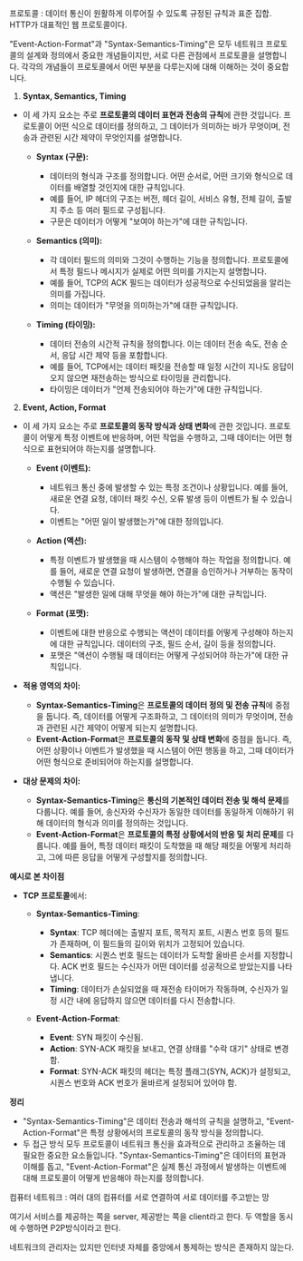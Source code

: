 프로토콜 : 데이터 통신이 원활하게 이루어질 수 있도록 규정된 규칙과 표준 집합. HTTP가 대표적인 웹 프로토콜이다.

"Event-Action-Format"과 "Syntax-Semantics-Timing"은 모두 네트워크 프로토콜의 설계와 정의에서 중요한 개념들이지만, 서로 다른 관점에서 프로토콜을 설명합니다. 각각의 개념들이 프로토콜에서 어떤 부분을 다루는지에 대해 이해하는 것이 중요합니다.

1. **Syntax, Semantics, Timing**
- 이 세 가지 요소는 주로 **프로토콜의 데이터 표현과 전송의 규칙**에 관한 것입니다. 프로토콜이 어떤 식으로 데이터를 정의하고, 그 데이터가 의미하는 바가 무엇이며, 전송과 관련된 시간 제약이 무엇인지를 설명합니다.

  - **Syntax (구문):**
    - 데이터의 형식과 구조를 정의합니다. 어떤 순서로, 어떤 크기와 형식으로 데이터를 배열할 것인지에 대한 규칙입니다.
    - 예를 들어, IP 헤더의 구조는 버전, 헤더 길이, 서비스 유형, 전체 길이, 출발지 주소 등 여러 필드로 구성됩니다.
    - 구문은 데이터가 어떻게 "보여야 하는가"에 대한 규칙입니다.

  - **Semantics (의미):**
    - 각 데이터 필드의 의미와 그것이 수행하는 기능을 정의합니다. 프로토콜에서 특정 필드나 메시지가 실제로 어떤 의미를 가지는지 설명합니다.
    - 예를 들어, TCP의 ACK 필드는 데이터가 성공적으로 수신되었음을 알리는 의미를 가집니다.
    - 의미는 데이터가 "무엇을 의미하는가"에 대한 규칙입니다.

  - **Timing (타이밍):**
    - 데이터 전송의 시간적 규칙을 정의합니다. 이는 데이터 전송 속도, 전송 순서, 응답 시간 제약 등을 포함합니다.
    - 예를 들어, TCP에서는 데이터 패킷을 전송할 때 일정 시간이 지나도 응답이 오지 않으면 재전송하는 방식으로 타이밍을 관리합니다.
    - 타이밍은 데이터가 "언제 전송되어야 하는가"에 대한 규칙입니다.

 2. **Event, Action, Format**
- 이 세 가지 요소는 주로 **프로토콜의 동작 방식과 상태 변화**에 관한 것입니다. 프로토콜이 어떻게 특정 이벤트에 반응하며, 어떤 작업을 수행하고, 그때 데이터는 어떤 형식으로 표현되어야 하는지를 설명합니다.

  - **Event (이벤트):**
    - 네트워크 통신 중에 발생할 수 있는 특정 조건이나 상황입니다. 예를 들어, 새로운 연결 요청, 데이터 패킷 수신, 오류 발생 등이 이벤트가 될 수 있습니다.
    - 이벤트는 "어떤 일이 발생했는가"에 대한 정의입니다.

  - **Action (액션):**
    - 특정 이벤트가 발생했을 때 시스템이 수행해야 하는 작업을 정의합니다. 예를 들어, 새로운 연결 요청이 발생하면, 연결을 승인하거나 거부하는 동작이 수행될 수 있습니다.
    - 액션은 "발생한 일에 대해 무엇을 해야 하는가"에 대한 규칙입니다.

  - **Format (포맷):**
    - 이벤트에 대한 반응으로 수행되는 액션이 데이터를 어떻게 구성해야 하는지에 대한 규칙입니다. 데이터의 구조, 필드 순서, 길이 등을 정의합니다.
    - 포맷은 "액션이 수행될 때 데이터는 어떻게 구성되어야 하는가"에 대한 규칙입니다.

- **적용 영역의 차이:**
  - **Syntax-Semantics-Timing**은 **프로토콜의 데이터 정의 및 전송 규칙**에 중점을 둡니다. 즉, 데이터를 어떻게 구조화하고, 그 데이터의 의미가 무엇이며, 전송과 관련된 시간 제약이 어떻게 되는지 설명합니다.
  - **Event-Action-Format**은 **프로토콜의 동작 및 상태 변화**에 중점을 둡니다. 즉, 어떤 상황이나 이벤트가 발생했을 때 시스템이 어떤 행동을 하고, 그때 데이터가 어떤 형식으로 준비되어야 하는지를 설명합니다.

- **대상 문제의 차이:**
  - **Syntax-Semantics-Timing**은 **통신의 기본적인 데이터 전송 및 해석 문제**를 다룹니다. 예를 들어, 송신자와 수신자가 동일한 데이터를 동일하게 이해하기 위해 데이터의 형식과 의미를 정의하는 것입니다.
  - **Event-Action-Format**은 **프로토콜의 특정 상황에서의 반응 및 처리 문제**를 다룹니다. 예를 들어, 특정 데이터 패킷이 도착했을 때 해당 패킷을 어떻게 처리하고, 그에 따른 응답을 어떻게 구성할지를 정의합니다.

 **예시로 본 차이점**

- **TCP 프로토콜**에서:
  - **Syntax-Semantics-Timing**:
    - **Syntax**: TCP 헤더에는 출발지 포트, 목적지 포트, 시퀀스 번호 등의 필드가 존재하며, 이 필드들의 길이와 위치가 고정되어 있습니다.
    - **Semantics**: 시퀀스 번호 필드는 데이터가 도착할 올바른 순서를 지정합니다. ACK 번호 필드는 수신자가 어떤 데이터를 성공적으로 받았는지를 나타냅니다.
    - **Timing**: 데이터가 손실되었을 때 재전송 타이머가 작동하며, 수신자가 일정 시간 내에 응답하지 않으면 데이터를 다시 전송합니다.

  - **Event-Action-Format**:
    - **Event**: SYN 패킷이 수신됨.
    - **Action**: SYN-ACK 패킷을 보내고, 연결 상태를 "수락 대기" 상태로 변경함.
    - **Format**: SYN-ACK 패킷의 헤더는 특정 플래그(SYN, ACK)가 설정되고, 시퀀스 번호와 ACK 번호가 올바르게 설정되어 있어야 함.

 **정리**

- "Syntax-Semantics-Timing"은 데이터 전송과 해석의 규칙을 설명하고, "Event-Action-Format"은 특정 상황에서의 프로토콜의 동작 방식을 정의합니다.
- 두 접근 방식 모두 프로토콜이 네트워크 통신을 효과적으로 관리하고 조율하는 데 필요한 중요한 요소들입니다. "Syntax-Semantics-Timing"은 데이터의 표현과 이해를 돕고, "Event-Action-Format"은 실제 통신 과정에서 발생하는 이벤트에 대해 프로토콜이 어떻게 반응해야 하는지를 정의합니다.

컴퓨터 네트워크 : 여러 대의 컴퓨터를 서로 연결하여 서로 데이터를 주고받는 망

여기서 서비스를 제공하는 쪽을 server, 제공받는 쪽을 client라고 한다.
두 역할을 동시에 수행하면 P2P방식이라고 한다.

네트워크의 관리자는 있지만 인터넷 자체를 중앙에서 통제하는 방식은 존재하지 않는다.
